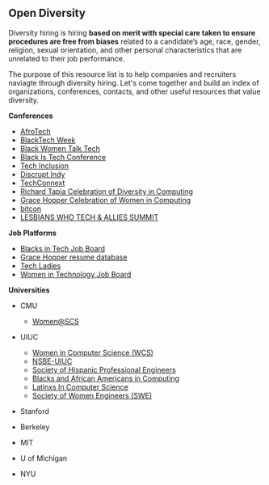 ## Open Diversity
Diversity hiring is hiring **based on merit with special care taken to ensure procedures are free from biases** related to a candidate’s age, race, gender, religion, sexual orientation, and other personal characteristics that are unrelated to their job performance. 

The purpose of this resource list is to help companies and recruiters naviagte through diversity hiring. Let's come together and build an index of organizations, conferences, contacts, and other useful resources that value diversity. 

**Conferences**
 - [AfroTech](https://afrotech.com/)
 - [BlackTech Week](http://blacktechweek.com/)
 - [Black Women Talk Tech](https://www.blackwomentalktech.com/)
 - [Black Is Tech Conference](http://blackistechconference.com/)
 - [Tech Inclusion](https://techinclusion.co/)
 - [Discrupt Indy](http://disruptindy.com/)
 - [TechConnext](https://www.blackenterprise.com/techconnext/)
 - [Richard Tapia Celebration of Diversity in Computing](http://www.richardtapia.org/)
 - [Grace Hopper Celebration of Women in Computing](http://gracehopper.org/)
 - [bitcon](https://bitcon.tech/)
 - [LESBIANS WHO TECH & ALLIES SUMMIT](https://lesbianswhotech.org/sanfrancisco2020/)
 

**Job Platforms**
 - [Blacks in Tech Job Board](https://www.blacksintechnology.net/jobs-board/)
 - [Grace Hopper resume database](https://ghc.anitab.org/resume-database/)
 - [Tech Ladies](https://www.hiretechladies.com/jobs)
 - [Women in Technology Job Board](https://www.womenintechnology.org/job-board)
 

**Universities**
 - CMU
   - [Women@SCS](https://www.women.cs.cmu.edu/)
   
 - UIUC
   - [Women in Computer Science (WCS)](http://wcs.illinois.edu/)
   - [NSBE-UIUC](https://students.grainger.illinois.edu/nsbe/home/)
   - [Society of Hispanic Professional Engineers](https://students.grainger.illinois.edu/index.html/?club_url=shpe)
   - [Blacks and African Americans in Computing](http://baac.engr.illinois.edu/)
   - [Latinxs In Computer Science](http://latinoscs.web.illinois.edu/)
   - [Society of Women Engineers (SWE)](https://www.societyofwomenengineers.illinois.edu/)
   
 - Stanford
 
 - Berkeley
 
 - MIT
 
 - U of Michigan
 
 - NYU
